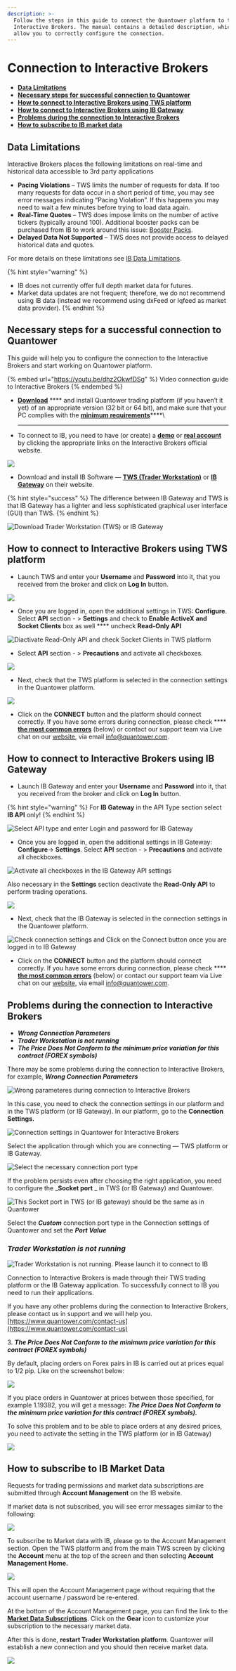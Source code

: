 ```yaml
---
description: >-
  Follow the steps in this guide to connect the Quantower platform to the
  Interactive Brokers. The manual contains a detailed description, which will
  allow you to correctly configure the connection.
---
```


# Connection to Interactive Brokers

* ****[**Data Limitations**](./#data-limitations)****
* ****[**Necessary steps for successful connection to Quantower**](./#necessary-steps-for-successful-connection-to-quantower)****
* ****[**How to connect to Interactive Brokers using TWS platform**](./#how-to-connect-to-interactive-brokers-using-tws-platform)****
* ****[**How to connect to Interactive Brokers using IB Gateway**](./#how-to-connect-to-interactive-brokers-using-ib-gateway)****
* ****[**Problems during the connection to Interactive Brokers**](./#problems-during-the-connection-to-interactive-brokers)****
* ****[**How to subscribe to IB market data**](./#how-to-subscribe-to-ib-market-data)****

## Data Limitations

Interactive Brokers places the following limitations on real-time and historical data accessible to 3rd party applications

* **Pacing Violations** – TWS limits the number of requests for data. If too many requests for data occur in a short period of time, you may see error messages indicating “Pacing Violation”. If this happens you may need to wait a few minutes before trying to load data again.&#x20;
* **Real-Time Quotes** – TWS does impose limits on the number of active tickers (typically around 100). Additional booster packs can be purchased from IB to work around this issue: [Booster Packs](https://www.interactivebrokers.com/en/index.php?f=14193).&#x20;
* **Delayed Data Not Supported** – TWS does not provide access to delayed historical data and quotes.&#x20;

For more details on these limitations see [IB Data Limitations](https://interactivebrokers.github.io/tws-api/historical\_limitations.html#gsc.tab=0).

{% hint style="warning" %}
* IB does not currently offer full depth market data for futures.
* Market data updates are not frequent; therefore, we do not recommend using IB data (instead we recommend using dxFeed or Iqfeed as market data provider).
{% endhint %}

## Necessary steps for a successful connection to Quantower

This guide will help you to configure the connection to the Interactive Brokers and start working on Quantower platform.

{% embed url="https://youtu.be/dhz2OkwfDSg" %}
Video connection guide to Interactive Brokers
{% endembed %}

* [**Download**](https://www.quantower.com/) **** and install Quantower trading platform (if you haven’t it yet) of an appropriate version (32 bit or 64 bit), and make sure that your PC complies with the [**minimum requirements**](../../getting-started/installation.md#pc-requirements)****\
  ****
* To connect to IB, you need to have (or create) a [**demo**](https://www.interactivebrokers.co.uk/en/index.php?f=1286) or [**real account**](https://www.interactivebrokers.com/en/home.php) by clicking the appropriate links on the Interactive Brokers official website.

![](<../../.gitbook/assets/image (327).png>)

* Download and install IB Software — [**TWS (Trader Workstation)**](https://www.interactivebrokers.co.uk/en/index.php?f=14099#tws-software) or [**IB Gateway**](https://www.interactivebrokers.co.uk/en/index.php?f=16454) on their website.&#x20;

{% hint style="success" %}
The difference between IB Gateway and TWS is that IB Gateway has a lighter and less sophisticated graphical user interface (GUI) than TWS.&#x20;
{% endhint %}

![Download Trader Workstation (TWS) or IB Gateway](<../../.gitbook/assets/image (328).png>)

## How to connect to Interactive Brokers using TWS platform

* Launch TWS and enter your **Username** and **Password** into it, that you received from the broker and click on **Log In** button.

![](<../../.gitbook/assets/image (325).png>)

* Once you are logged in, open the additional settings in TWS:  **Configure**. Select **API** section - >  **Settings** and check to **Enable ActiveX and Socket Clients** box as well **** uncheck **Read-Only API**

![Diactivate Read-Only API and check Socket Clients in TWS platform](<../../.gitbook/assets/image (324).png>)

* Select **API** section - >  **Precautions** and activate all checkboxes.

![](<../../.gitbook/assets/image (323).png>)

* Next, check that the TWS platform is selected in the connection settings in the Quantower platform.

![](<../../.gitbook/assets/image (326).png>)

* Click on the **CONNECT** button and the platform should connect correctly. If you have some errors during connection, please check **** [**the most common errors**](./#problems-during-the-connection-to-interactive-brokers) (below) or contact our support team via Live chat on our [website](https://www.quantower.com/), via email info@quantower.com.

## &#x20;How to connect to Interactive Brokers using IB Gateway

* Launch IB Gateway and enter your **Username** and **Password** into it, that you received from the broker and click on **Log In** button.

{% hint style="warning" %}
For **IB Gateway** in the API Type section select **IB API** only!
{% endhint %}

![Select API type and enter Login and password for IB Gateway](../../.gitbook/assets/ib-gateway-credentials.png)

* Once you are logged in, open the additional settings in IB Gateway:  **Configure**-> **Settings**. Select **API** section - >  **Precautions** and activate all checkboxes.

![Activate all checkboxes in the IB Gateway API settings](<../../.gitbook/assets/image (322).png>)

&#x20;    Also necessary in the **Settings** section deactivate the **Read-Only API** to perform trading operations.

![](<../../.gitbook/assets/image (329).png>)

* Next, check that the IB Gateway is selected in the connection settings in the Quantower platform.

![Check connection settings and Click on the Connect button once you are logged in to IB Gateway](<../../.gitbook/assets/image (330).png>)

* Click on the **CONNECT** button and the platform should connect correctly. If you have some errors during connection, please check **** [**the most common errors**](./#problems-during-the-connection-to-interactive-brokers) (below) or contact our support team via Live chat on our [website](https://www.quantower.com/), via email info@quantower.com.

## Problems during the connection to Interactive Brokers

* _**Wrong Connection Parameters**_
* _**Trader Workstation is not running**_
* _**The Price Does Not Conform to the minimum price variation for this contract (FOREX symbols)**_

There may be some problems during the connection to Interactive Brokers, for example, _**Wrong Connection Parameters**_

![Wrong parameteres during connection to Interactive Brokers](../../.gitbook/assets/connections-manager-for-ib\_error.png)

In this case, you need to check the connection settings in our platform and in the TWS platform (or IB Gateway). In our platform, go to the **Connection Settings.**

![Connection settings in Quantower for Interactive Brokers](../../.gitbook/assets/connections-manager-for-ib\_settings.png)

Select the application through which you are connecting  — TWS platform or IB Gateway.

![Select the necessary connection port type](../../.gitbook/assets/connection-settings-for-ib.png)

If the problem persists even after choosing the right application, you need to configure the _**Socket port** _ in TWS (or IB Gateway) and Quantower.

![This Socket port in TWS (or IB gateway) should be the same as in Quantower](../../.gitbook/assets/socket-port.png)

Select the _**Custom**_ connection port type in the Connection settings of Quantower and set the _**Port Value**_

### _**Trader Workstation is not running**_

![Trader Workstation is not running. Please launch it to connect to IB](../../.gitbook/assets/connections-manager-for-ib\_tws\_error.png)

Connection to Interactive Brokers is made through their TWS trading platform or the IB Gateway application. To successfully connect to IB you need to run their applications.

If you have any other problems during the connection to Interactive Brokers, please contact us in support and we will help you. [https://www.quantower.com/contact-us](https://www.quantower.com/contact-us)

3\. _**The Price Does Not Conform to the minimum price variation for this contract (FOREX symbols)**_

By default, placing orders on Forex pairs in IB is carried out at prices equal to 1/2 pip. Like on the screenshot below:

![](<../../.gitbook/assets/image (99).png>)

If you place orders in Quantower at prices between those specified, for example 1.19382, you will get a message: _**The Price Does Not Conform to the minimum price variation for this contract (FOREX symbols).**_&#x20;

To solve this problem and to be able to place orders at any desired prices, you need to activate the setting in the TWS platform (or in IB Gateway)

![](<../../.gitbook/assets/image (98).png>)

## How to subscribe to IB Market Data

Requests for trading permissions and market data subscriptions are submitted through **Account Management** on the IB website.

If market data is not subscribed, you will see error messages similar to the following:

![](<../../.gitbook/assets/image (319).png>)

To subscribe to Market data with IB, please go to the Account Management section. Open the TWS platform and from the main TWS screen by clicking the **Account** menu at the top of the screen and then selecting **Account Management Home.**

![](<../../.gitbook/assets/image (318).png>)

This will open the Account Management page without requiring that the account username / password be re-entered.&#x20;

At the bottom of the Account Management page, you can find the link to the [**Market Data Subscriptions**](https://ndcdyn.interactivebrokers.com/AccountManagement/AmAuthentication?action=TA\_MARKET\_DATA). Click on the **Gear** icon to customize your subscription to the necessary market data.&#x20;

After this is done, **restart Trader Workstation platform**. Quantower will establish a new connection and you should then receive market data.

![](<../../.gitbook/assets/image (320).png>)

